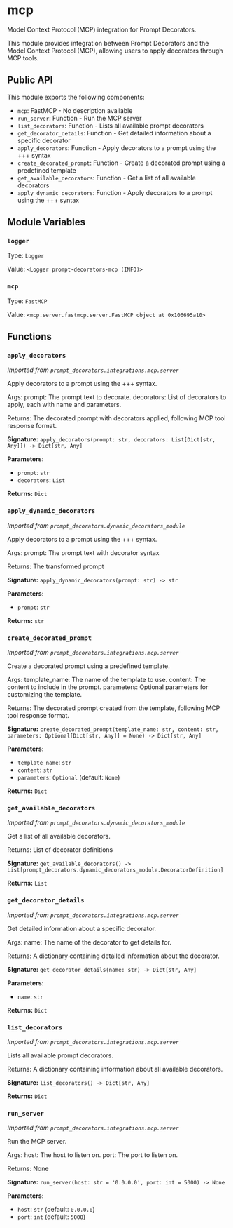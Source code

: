 # mcp

Model Context Protocol (MCP) integration for Prompt Decorators.

This module provides integration between Prompt Decorators and the Model Context Protocol (MCP),
allowing users to apply decorators through MCP tools.

## Public API

This module exports the following components:

- `mcp`: FastMCP - No description available
- `run_server`: Function - Run the MCP server
- `list_decorators`: Function - Lists all available prompt decorators
- `get_decorator_details`: Function - Get detailed information about a specific decorator
- `apply_decorators`: Function - Apply decorators to a prompt using the +++ syntax
- `create_decorated_prompt`: Function - Create a decorated prompt using a predefined template
- `get_available_decorators`: Function - Get a list of all available decorators
- `apply_dynamic_decorators`: Function - Apply decorators to a prompt using the +++ syntax

## Module Variables

### `logger`

Type: `Logger`

Value: `<Logger prompt-decorators-mcp (INFO)>`

### `mcp`

Type: `FastMCP`

Value: `<mcp.server.fastmcp.server.FastMCP object at 0x106695a10>`

## Functions

### `apply_decorators`

*Imported from `prompt_decorators.integrations.mcp.server`*

Apply decorators to a prompt using the +++ syntax.

Args:
    prompt: The prompt text to decorate.
    decorators: List of decorators to apply, each with name and parameters.

Returns:
    The decorated prompt with decorators applied, following MCP tool response format.

**Signature:** `apply_decorators(prompt: str, decorators: List[Dict[str, Any]]) -> Dict[str, Any]`

**Parameters:**

- `prompt`: `str`
- `decorators`: `List`

**Returns:** `Dict`

### `apply_dynamic_decorators`

*Imported from `prompt_decorators.dynamic_decorators_module`*

Apply decorators to a prompt using the +++ syntax.

Args:
    prompt: The prompt text with decorator syntax

Returns:
    The transformed prompt

**Signature:** `apply_dynamic_decorators(prompt: str) -> str`

**Parameters:**

- `prompt`: `str`

**Returns:** `str`

### `create_decorated_prompt`

*Imported from `prompt_decorators.integrations.mcp.server`*

Create a decorated prompt using a predefined template.

Args:
    template_name: The name of the template to use.
    content: The content to include in the prompt.
    parameters: Optional parameters for customizing the template.

Returns:
    The decorated prompt created from the template, following MCP tool response format.

**Signature:** `create_decorated_prompt(template_name: str, content: str, parameters: Optional[Dict[str, Any]] = None) -> Dict[str, Any]`

**Parameters:**

- `template_name`: `str`
- `content`: `str`
- `parameters`: `Optional` (default: `None`)

**Returns:** `Dict`

### `get_available_decorators`

*Imported from `prompt_decorators.dynamic_decorators_module`*

Get a list of all available decorators.

Returns:
    List of decorator definitions

**Signature:** `get_available_decorators() -> List[prompt_decorators.dynamic_decorators_module.DecoratorDefinition]`

**Returns:** `List`

### `get_decorator_details`

*Imported from `prompt_decorators.integrations.mcp.server`*

Get detailed information about a specific decorator.

Args:
    name: The name of the decorator to get details for.

Returns:
    A dictionary containing detailed information about the decorator.

**Signature:** `get_decorator_details(name: str) -> Dict[str, Any]`

**Parameters:**

- `name`: `str`

**Returns:** `Dict`

### `list_decorators`

*Imported from `prompt_decorators.integrations.mcp.server`*

Lists all available prompt decorators.

Returns:
    A dictionary containing information about all available decorators.

**Signature:** `list_decorators() -> Dict[str, Any]`

**Returns:** `Dict`

### `run_server`

*Imported from `prompt_decorators.integrations.mcp.server`*

Run the MCP server.

Args:
    host: The host to listen on.
    port: The port to listen on.

Returns:
    None

**Signature:** `run_server(host: str = '0.0.0.0', port: int = 5000) -> None`

**Parameters:**

- `host`: `str` (default: `0.0.0.0`)
- `port`: `int` (default: `5000`)

